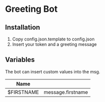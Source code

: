 # Greeting Bot

## Installation
1. Copy config.json.template to config.json
2. Insert your token and a greeting message

## Variables
The bot can insert custom values into the msg.

| Name         |                   |
|--------------|-------------------|
| $FIRSTNAME   | message.firstname |
